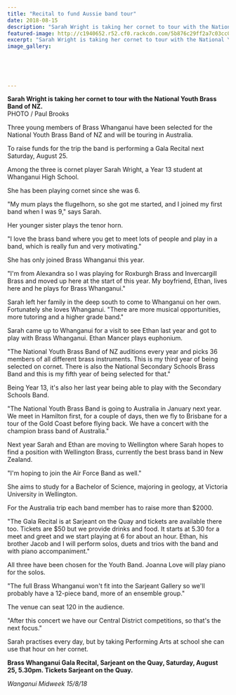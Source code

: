 ```yaml
---
title: "Recital to fund Aussie band tour"
date: 2018-08-15
description: "Sarah Wright is taking her cornet to tour with the National Youth Brass Band of NZ..."
featured-image: http://c1940652.r52.cf0.rackcdn.com/5b876c29ff2a7c03cc0005af/sarah-wright-330midweek-15-aug.gif
excerpt: "Sarah Wright is taking her cornet to tour with the National Youth Brass Band of NZ."
image_gallery:
    
    
    
    
    
---
```


<p><span><strong>Sarah Wright is taking her cornet to tour with the National Youth Brass Band of NZ.</strong> <br />PHOTO / Paul Brooks</span></p>
<p class="element element-paragraph">Three young members of Brass Whanganui have been selected for the National Youth Brass Band of NZ and will be touring in Australia.</p>
<p class="element element-paragraph">To raise funds for the trip the band is performing a Gala Recital next Saturday, August 25.</p>
<p class="element element-paragraph">Among the three is cornet player Sarah Wright, a Year 13 student at Whanganui High School.</p>
<p class="element element-paragraph">She has been playing cornet since she was 6.</p>
<p class="element element-paragraph">"My mum plays the flugelhorn, so she got me started, and I joined my first band when I was 9," says Sarah.</p>
<p class="element element-paragraph">Her younger sister plays the tenor horn.</p>
<p class="element element-paragraph">"I love the brass band where you get to meet lots of people and play in a band, which is really fun and very motivating."</p>
<p class="element element-paragraph">She has only joined Brass Whanganui this year.</p>
<p class="element element-paragraph">"I'm from Alexandra so I was playing for Roxburgh Brass and Invercargill Brass and moved up here at the start of this year. My boyfriend, Ethan, lives here and he plays for Brass Whanganui."</p>
<p class="element element-paragraph">Sarah left her family in the deep south to come to Whanganui on her own. Fortunately she loves Whanganui. "There are more musical opportunities, more tutoring and a higher grade band."</p>
<p class="element element-paragraph">Sarah came up to Whanganui for a visit to see Ethan last year and got to play with Brass Whanganui. Ethan Mancer plays euphonium.</p>
<p class="element element-paragraph">"The National Youth Brass Band of NZ auditions every year and picks 36 members of all different brass instruments. This is my third year of being selected on cornet. There is also the National Secondary Schools Brass Band and this is my fifth year of being selected for that."</p>
<p class="element element-paragraph">Being Year 13, it's also her last year being able to play with the Secondary Schools Band.</p>
<p class="element element-paragraph">"The National Youth Brass Band is going to Australia in January next year. We meet in Hamilton first, for a couple of days, then we fly to Brisbane for a tour of the Gold Coast before flying back. We have a concert with the champion brass band of Australia."</p>
<p class="element element-paragraph">Next year Sarah and Ethan are moving to Wellington where Sarah hopes to find a position with Wellington Brass, currently the best brass band in New Zealand.</p>
<p class="element element-paragraph">"I'm hoping to join the Air Force Band as well."</p>
<p class="element element-paragraph">She aims to study for a Bachelor of Science, majoring in geology, at Victoria University in Wellington.</p>
<p class="element element-paragraph">For the Australia trip each band member has to raise more than $2000.</p>
<p class="element element-paragraph">"The Gala Recital is at Sarjeant on the Quay and tickets are available there too. Tickets are $50 but we provide drinks and food. It starts at 5.30 for a meet and greet and we start playing at 6 for about an hour. Ethan, his brother Jacob and I will perform solos, duets and trios with the band and with piano accompaniment."</p>
<p class="element element-paragraph">All three have been chosen for the Youth Band. Joanna Love will play piano for the solos.</p>
<p class="element element-paragraph">"The full Brass Whanganui won't fit into the Sarjeant Gallery so we'll probably have a 12-piece band, more of an ensemble group."</p>
<p class="element element-paragraph">The venue can seat 120 in the audience.</p>
<p class="element element-paragraph">"After this concert we have our Central District competitions, so that's the next focus."</p>
<p class="element element-paragraph">Sarah practises every day, but by taking Performing Arts at school she can use that hour on her cornet.</p>
<p class="element element-paragraph"><strong>Brass Whanganui Gala Recital, Sarjeant on the Quay, Saturday, August 25, 5.30pm. Tickets Sarjeant on the Quay.</strong></p>
<p><em>Wanganui Midweek 15/8/18</em></p>

